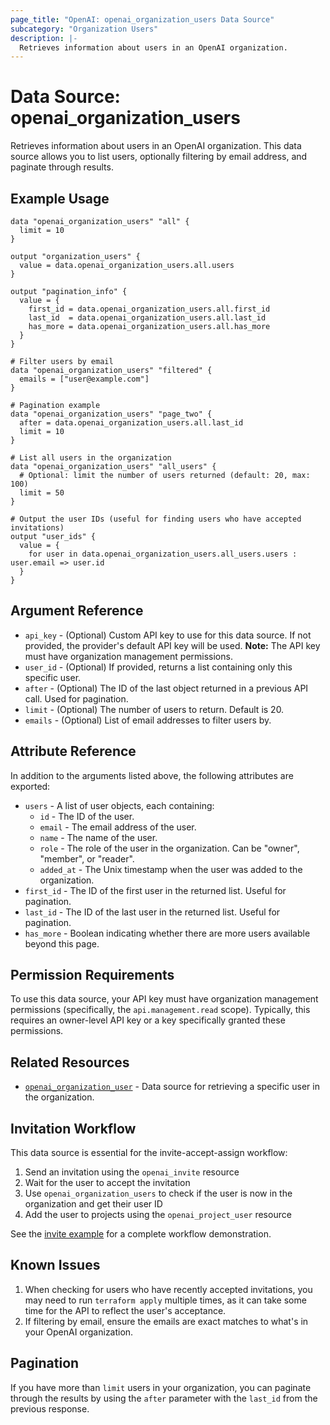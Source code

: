 ```yaml
---
page_title: "OpenAI: openai_organization_users Data Source"
subcategory: "Organization Users"
description: |-
  Retrieves information about users in an OpenAI organization.
---
```


# Data Source: openai_organization_users

Retrieves information about users in an OpenAI organization. This data source allows you to list users, optionally filtering by email address, and paginate through results.

## Example Usage

```hcl
data "openai_organization_users" "all" {
  limit = 10
}

output "organization_users" {
  value = data.openai_organization_users.all.users
}

output "pagination_info" {
  value = {
    first_id = data.openai_organization_users.all.first_id
    last_id  = data.openai_organization_users.all.last_id
    has_more = data.openai_organization_users.all.has_more
  }
}

# Filter users by email
data "openai_organization_users" "filtered" {
  emails = ["user@example.com"]
}

# Pagination example
data "openai_organization_users" "page_two" {
  after = data.openai_organization_users.all.last_id
  limit = 10
}

# List all users in the organization
data "openai_organization_users" "all_users" {
  # Optional: limit the number of users returned (default: 20, max: 100)
  limit = 50
}

# Output the user IDs (useful for finding users who have accepted invitations)
output "user_ids" {
  value = {
    for user in data.openai_organization_users.all_users.users : user.email => user.id
  }
}
```

## Argument Reference

* `api_key` - (Optional) Custom API key to use for this data source. If not provided, the provider's default API key will be used. **Note:** The API key must have organization management permissions.
* `user_id` - (Optional) If provided, returns a list containing only this specific user.
* `after` - (Optional) The ID of the last object returned in a previous API call. Used for pagination.
* `limit` - (Optional) The number of users to return. Default is 20.
* `emails` - (Optional) List of email addresses to filter users by.

## Attribute Reference

In addition to the arguments listed above, the following attributes are exported:

* `users` - A list of user objects, each containing:
  * `id` - The ID of the user.
  * `email` - The email address of the user.
  * `name` - The name of the user.
  * `role` - The role of the user in the organization. Can be "owner", "member", or "reader".
  * `added_at` - The Unix timestamp when the user was added to the organization.
* `first_id` - The ID of the first user in the returned list. Useful for pagination.
* `last_id` - The ID of the last user in the returned list. Useful for pagination.
* `has_more` - Boolean indicating whether there are more users available beyond this page.

## Permission Requirements

To use this data source, your API key must have organization management permissions (specifically, the `api.management.read` scope). Typically, this requires an owner-level API key or a key specifically granted these permissions.

## Related Resources

* [`openai_organization_user`](organization_user.html) - Data source for retrieving a specific user in the organization.

## Invitation Workflow

This data source is essential for the invite-accept-assign workflow:

1. Send an invitation using the `openai_invite` resource
2. Wait for the user to accept the invitation
3. Use `openai_organization_users` to check if the user is now in the organization and get their user ID
4. Add the user to projects using the `openai_project_user` resource

See the [invite example](/examples/invite/) for a complete workflow demonstration.

## Known Issues

1. When checking for users who have recently accepted invitations, you may need to run `terraform apply` multiple times, as it can take some time for the API to reflect the user's acceptance.
2. If filtering by email, ensure the emails are exact matches to what's in your OpenAI organization.

## Pagination

If you have more than `limit` users in your organization, you can paginate through the results by using the `after` parameter with the `last_id` from the previous response. 